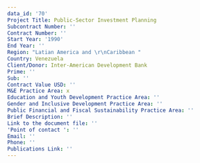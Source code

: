 ```yaml
---
data_id: '70'
Project Title: Public-Sector Investment Planning
Subcontract Number: ''
Contract Number: ''
Start Year: '1990'
End Year: ''
Region: "Latian America and \r\nCaribbean "
Country: Venezuela
Client/Donor: Inter-American Development Bank
Prime: ''
Sub: ''
Contract Value USD: ''
M&E Practice Area: x
Education and Youth Development Practice Area: ''
Gender and Inclusive Development Practice Area: ''
Public Financial and Fiscal Sustainability Practice Area: ''
Brief Description: ''
Link to the document file: ''
'Point of contact ': ''
Email: ''
Phone: ''
Publications Link: ''
---
```

